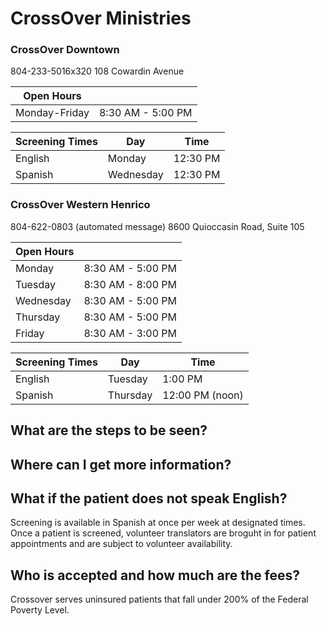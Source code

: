 # CrossOver Ministries

### CrossOver Downtown
804-233-5016x320
108 Cowardin Avenue

| Open Hours |  |
| ------------------ | ------- | 
| Monday-Friday | 8:30 AM - 5:00 PM |

| Screening Times | Day | Time |
| ------------------ | ------- | --------- |
| English | Monday | 12:30 PM |
| Spanish | Wednesday | 12:30 PM |

### CrossOver Western Henrico
804-622-0803 (automated message)
8600 Quioccasin Road, Suite 105

| Open Hours |  |
| ------------------ | ------- | 
| Monday | 8:30 AM - 5:00 PM |
| Tuesday | 8:30 AM - 8:00 PM |
| Wednesday | 8:30 AM - 5:00 PM |
| Thursday | 8:30 AM - 5:00 PM |
| Friday | 8:30 AM - 3:00 PM |

| Screening Times | Day | Time |
| ------------------ | ------- | --------- |
| English | Tuesday | 1:00 PM |
| Spanish | Thursday | 12:00 PM (noon) |

## What are the steps to be seen?

## Where can I get more information?

## What if the patient does not speak English?

Screening is available in Spanish at once per week at designated times. Once a
patient is screened, volunteer translators are broguht in for patient
appointments and are subject to volunteer availability.

## Who is accepted and how much are the fees?

Crossover serves uninsured patients that fall under 200% of the Federal Poverty Level.


